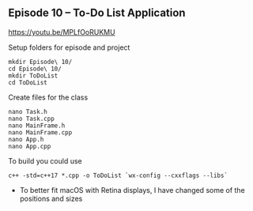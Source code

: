 ## Episode 10 – To-Do List Application

https://youtu.be/MPLfOoRUKMU

Setup folders for episode and project

```
mkdir Episode\ 10/
cd Episode\ 10/
mkdir ToDoList
cd ToDoList
```

Create files for the class
```
nano Task.h
nano Task.cpp
nano MainFrame.h
nano MainFrame.cpp
nano App.h
nano App.cpp
```

To build you could use
```
c++ -std=c++17 *.cpp -o ToDoList `wx-config --cxxflags --libs`
```

* To better fit macOS with Retina displays, I have changed some of the positions and sizes
